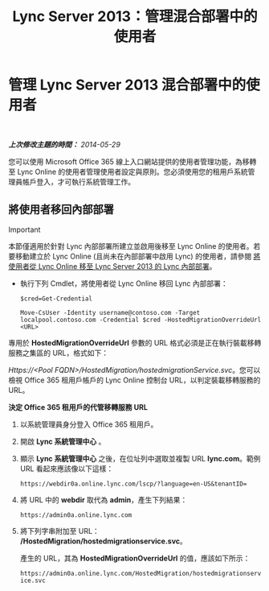 ﻿---
title: Lync Server 2013：管理混合部署中的使用者
TOCTitle: 管理混合部署中的使用者
ms:assetid: 6924ed7b-30a9-4be7-b952-90655625f2c8
ms:mtpsurl: https://technet.microsoft.com/zh-tw/library/JJ204967(v=OCS.15)
ms:contentKeyID: 49291194
ms.date: 08/10/2015
mtps_version: v=OCS.15
ms.translationtype: HT
---

# 管理 Lync Server 2013 混合部署中的使用者

 

_**上次修改主題的時間：** 2014-05-29_

您可以使用 Microsoft Office 365 線上入口網站提供的使用者管理功能，為移轉至 Lync Online 的使用者管理使用者設定與原則。您必須使用您的租用戶系統管理員帳戶登入，才可執行系統管理工作。

## 將使用者移回內部部署

> [!IMPORTANT]  
> 本節僅適用於針對 Lync 內部部署所建立並啟用後移至 Lync Online 的使用者。若要移動建立於 Lync Online (且尚未在內部部署中啟用 Lync) 的使用者，請參閱 <a href="lync-server-2013-moving-users-from-lync-online-to-lync-on-premises.md">將使用者從 Lync Online 移至 Lync Server 2013 的 Lync 內部部署</a>。



  - 執行下列 Cmdlet，將使用者從 Lync Online 移回 Lync 內部部署：
    
        $cred=Get-Credential
    
        Move-CsUser -Identity username@contoso.com -Target localpool.contoso.com -Credential $cred -HostedMigrationOverrideUrl <URL>

專用於 **HostedMigrationOverrideUrl** 參數的 URL 格式必須是正在執行裝載移轉服務之集區的 URL，格式如下：

*Https://\<Pool FQDN\>/HostedMigration/hostedmigrationService.svc*。您可以檢視 Office 365 租用戶帳戶的 Lync Online 控制台 URL，以判定裝載移轉服務的 URL。

**決定 Office 365 租用戶的代管移轉服務 URL**

1.  以系統管理員身分登入 Office 365 租用戶。

2.  開啟 **Lync 系統管理中心** 。

3.  顯示 **Lync 系統管理中心** 之後，在位址列中選取並複製 URL **lync.com**。範例 URL 看起來應該像以下這樣：
    
    `https://webdir0a.online.lync.com/lscp/?language=en-US&tenantID=`

4.  將 URL 中的 **webdir** 取代為 **admin**，產生下列結果：
    
    `https://admin0a.online.lync.com`

5.  將下列字串附加至 URL： **/HostedMigration/hostedmigrationservice.svc**。
    
    產生的 URL，其為 **HostedMigrationOverrideUrl** 的值，應該如下所示：
    
    `https://admin0a.online.lync.com/HostedMigration/hostedmigrationservice.svc`

